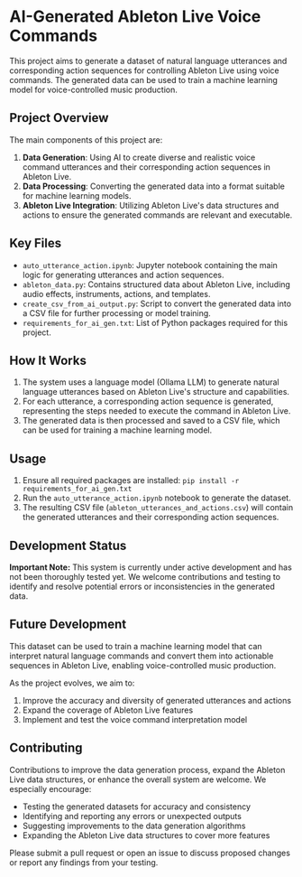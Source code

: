 # AI-Generated Ableton Live Voice Commands

This project aims to generate a dataset of natural language utterances and corresponding action sequences for controlling Ableton Live using voice commands. The generated data can be used to train a machine learning model for voice-controlled music production.

## Project Overview

The main components of this project are:

1. **Data Generation**: Using AI to create diverse and realistic voice command utterances and their corresponding action sequences in Ableton Live.
2. **Data Processing**: Converting the generated data into a format suitable for machine learning models.
3. **Ableton Live Integration**: Utilizing Ableton Live's data structures and actions to ensure the generated commands are relevant and executable.

## Key Files

- `auto_utterance_action.ipynb`: Jupyter notebook containing the main logic for generating utterances and action sequences.
- `ableton_data.py`: Contains structured data about Ableton Live, including audio effects, instruments, actions, and templates.
- `create_csv_from_ai_output.py`: Script to convert the generated data into a CSV file for further processing or model training.
- `requirements_for_ai_gen.txt`: List of Python packages required for this project.

## How It Works

1. The system uses a language model (Ollama LLM) to generate natural language utterances based on Ableton Live's structure and capabilities.
2. For each utterance, a corresponding action sequence is generated, representing the steps needed to execute the command in Ableton Live.
3. The generated data is then processed and saved to a CSV file, which can be used for training a machine learning model.

## Usage

1. Ensure all required packages are installed: `pip install -r requirements_for_ai_gen.txt`
2. Run the `auto_utterance_action.ipynb` notebook to generate the dataset.
3. The resulting CSV file (`ableton_utterances_and_actions.csv`) will contain the generated utterances and their corresponding action sequences.

## Development Status

**Important Note:** This system is currently under active development and has not been thoroughly tested yet. We welcome contributions and testing to identify and resolve potential errors or inconsistencies in the generated data.

## Future Development

This dataset can be used to train a machine learning model that can interpret natural language commands and convert them into actionable sequences in Ableton Live, enabling voice-controlled music production.

As the project evolves, we aim to:
1. Improve the accuracy and diversity of generated utterances and actions
2. Expand the coverage of Ableton Live features
3. Implement and test the voice command interpretation model

## Contributing

Contributions to improve the data generation process, expand the Ableton Live data structures, or enhance the overall system are welcome. We especially encourage:

- Testing the generated datasets for accuracy and consistency
- Identifying and reporting any errors or unexpected outputs
- Suggesting improvements to the data generation algorithms
- Expanding the Ableton Live data structures to cover more features

Please submit a pull request or open an issue to discuss proposed changes or report any findings from your testing.
